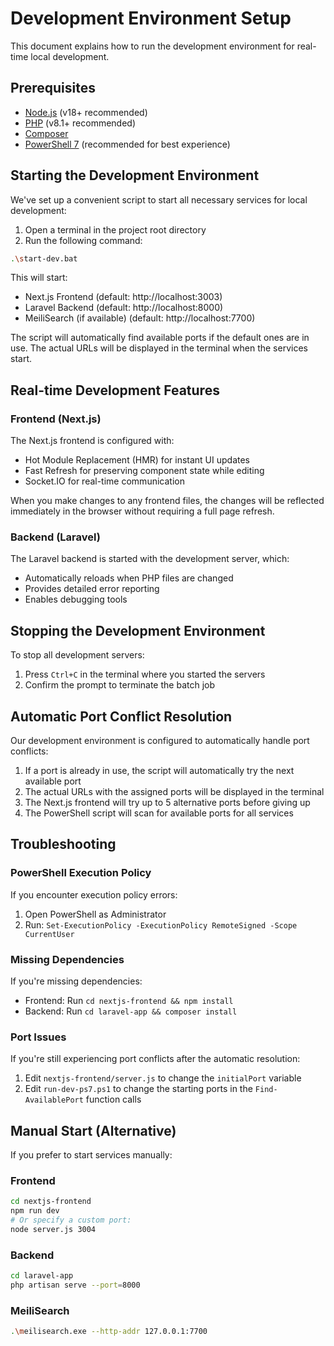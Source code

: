 # Development Environment Setup

This document explains how to run the development environment for real-time local development.

## Prerequisites

- [Node.js](https://nodejs.org/) (v18+ recommended)
- [PHP](https://www.php.net/) (v8.1+ recommended)
- [Composer](https://getcomposer.org/)
- [PowerShell 7](https://github.com/PowerShell/PowerShell) (recommended for best experience)

## Starting the Development Environment

We've set up a convenient script to start all necessary services for local development:

1. Open a terminal in the project root directory
2. Run the following command:

```bash
.\start-dev.bat
```

This will start:
- Next.js Frontend (default: http://localhost:3003)
- Laravel Backend (default: http://localhost:8000)
- MeiliSearch (if available) (default: http://localhost:7700)

The script will automatically find available ports if the default ones are in use. The actual URLs will be displayed in the terminal when the services start.

## Real-time Development Features

### Frontend (Next.js)

The Next.js frontend is configured with:
- Hot Module Replacement (HMR) for instant UI updates
- Fast Refresh for preserving component state while editing
- Socket.IO for real-time communication

When you make changes to any frontend files, the changes will be reflected immediately in the browser without requiring a full page refresh.

### Backend (Laravel)

The Laravel backend is started with the development server, which:
- Automatically reloads when PHP files are changed
- Provides detailed error reporting
- Enables debugging tools

## Stopping the Development Environment

To stop all development servers:
1. Press `Ctrl+C` in the terminal where you started the servers
2. Confirm the prompt to terminate the batch job

## Automatic Port Conflict Resolution

Our development environment is configured to automatically handle port conflicts:

1. If a port is already in use, the script will automatically try the next available port
2. The actual URLs with the assigned ports will be displayed in the terminal
3. The Next.js frontend will try up to 5 alternative ports before giving up
4. The PowerShell script will scan for available ports for all services

## Troubleshooting

### PowerShell Execution Policy

If you encounter execution policy errors:
1. Open PowerShell as Administrator
2. Run: `Set-ExecutionPolicy -ExecutionPolicy RemoteSigned -Scope CurrentUser`

### Missing Dependencies

If you're missing dependencies:
- Frontend: Run `cd nextjs-frontend && npm install`
- Backend: Run `cd laravel-app && composer install`

### Port Issues

If you're still experiencing port conflicts after the automatic resolution:
1. Edit `nextjs-frontend/server.js` to change the `initialPort` variable
2. Edit `run-dev-ps7.ps1` to change the starting ports in the `Find-AvailablePort` function calls

## Manual Start (Alternative)

If you prefer to start services manually:

### Frontend
```bash
cd nextjs-frontend
npm run dev
# Or specify a custom port:
node server.js 3004
```

### Backend
```bash
cd laravel-app
php artisan serve --port=8000
```

### MeiliSearch
```bash
.\meilisearch.exe --http-addr 127.0.0.1:7700
``` 